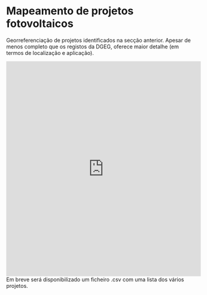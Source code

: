 # Mapeamento de projetos fotovoltaicos

Georreferenciação de projetos identificados na secção anterior.
Apesar de menos completo que os registos da DGEG, oferece maior detalhe (em termos de localização e aplicação).

<iframe width="520" height="576" src="https://maphub.net/embed/117371?geolocation=1&panel=1" frameborder="0" allow="geolocation"></iframe>

<br>
Em breve será disponibilizado um ficheiro .csv com uma lista dos vários projetos.